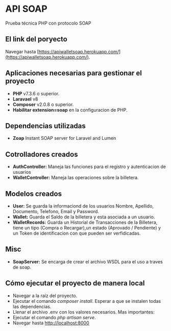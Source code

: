 # API SOAP
Prueba técnica PHP con protocolo SOAP

## El link del poryecto 
Navegar hasta [https://apiwalletsoap.herokuapp.com/](https://apiwalletsoap.herokuapp.com/). 

## Aplicaciones necesarias para gestionar el proyecto
* **PHP** v7.3.6 o superior.
* **Laravael** v8
* **Composer** v2.0.8 o superior.
* **Habilitar extension=soap** en la configuracion de PHP.

## Dependencias utilizadas 
* **Zoap** Instant SOAP server for Laravel and Lumen

## Cotrolladores creados
* **AuthController:** Maneja las funciones para el registro y autenticacion de usuarios
* **WalletController:** Maneja las operaciones sobre la billetera.

## Modelos creados
* **User:** Se guarda la informaciond de los usuarios Nombre, Apellido, Documento, Telefono, Email y Password.
* **Wallet:** Guarda el Saldo de la billetera y esta asociada a un usuario.
* **WalletRecords:** Guarda un Historial de Transacciones de la Billetera, tiene un tipo (Compra o Recargar),un estado (Aprovado / Pendiente) y un Token de identificacion con que pueden ser verfidicadas.

## Misc
* **SoapServer:** Se encarga de crear el archivo WSDL para el uso a traves de soap.

## Cómo ejecutar el proyecto de manera local
* Navegar a la raíz del proyecto.
* Ejecutar el comando *composer install*. Esperar a que se instalen todas las dependencias.
* Llenar el archivo .env con los valores necesarios. Mas importantes: 
* Ejecutar el comando *php artisan serve*.
* Navegar hasta [http://localhost:8000](http://localhost:8000)

